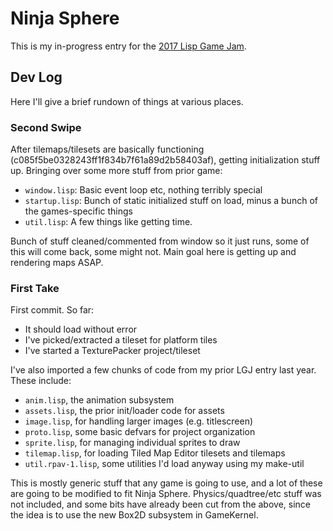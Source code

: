 # Ninja Sphere

This is my in-progress entry for the [2017 Lisp Game
Jam](https://itch.io/jam/lisp-game-jam-2017-easy-mode).

## Dev Log

Here I'll give a brief rundown of things at various places.

### Second Swipe

After tilemaps/tilesets are basically functioning
(c085f5be0328243ff1f834b7f61a89d2b58403af), getting initialization
stuff up.  Bringing over some more stuff from prior game:

  * `window.lisp`: Basic event loop etc, nothing terribly special
  * `startup.lisp`: Bunch of static initialized stuff on load, minus a
    bunch of the games-specific things
  * `util.lisp`: A few things like getting time.

Bunch of stuff cleaned/commented from window so it just runs, some of
this will come back, some might not.  Main goal here is getting up and
rendering maps ASAP.

### First Take

First commit. So far:

  * It should load without error
  * I've picked/extracted a tileset for platform tiles
  * I've started a TexturePacker project/tileset

I've also imported a few chunks of code from my prior LGJ entry last
year.  These include:

  * `anim.lisp`, the animation subsystem
  * `assets.lisp`, the prior init/loader code for assets
  * `image.lisp`, for handling larger images (e.g. titlescreen)
  * `proto.lisp`, some basic defvars for project organization
  * `sprite.lisp`, for managing individual sprites to draw
  * `tilemap.lisp`, for loading Tiled Map Editor tilesets and tilemaps
  * `util.rpav-1.lisp`, some utilities I'd load anyway using my make-util

This is mostly generic stuff that any game is going to use, and a lot
of these are going to be modified to fit Ninja Sphere.
Physics/quadtree/etc stuff was not included, and some bits have
already been cut from the above, since the idea is to use the new
Box2D subsystem in GameKernel.
